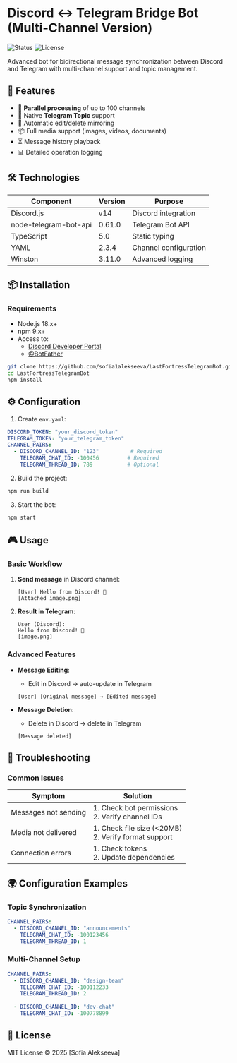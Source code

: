# Discord ↔ Telegram Bridge Bot (Multi-Channel Version)

![Status](https://img.shields.io/badge/status-production-ready-brightgreen) 
![License](https://img.shields.io/badge/license-MIT-blue)

Advanced bot for bidirectional message synchronization between Discord and Telegram with multi-channel support and topic management.

## 🌟 Features
- 🚀 **Parallel processing** of up to 100 channels
- 🧵 Native **Telegram Topic** support
- 🔄 Automatic edit/delete mirroring
- 📦 Full media support (images, videos, documents)
- ⏳ Message history playback
- 📊 Detailed operation logging

## 🛠 Technologies
| Component       | Version    | Purpose                     |
|-----------------|-----------|--------------------------------|
| Discord.js      | v14       | Discord integration          |
| node-telegram-bot-api | 0.61.0 | Telegram Bot API      |
| TypeScript      | 5.0       | Static typing         |
| YAML            | 2.3.4     | Channel configuration          |
| Winston         | 3.11.0    | Advanced logging       |

## 📦 Installation

### Requirements
- Node.js 18.x+
- npm 9.x+
- Access to:
  - [Discord Developer Portal](https://discord.com/developers/applications)
  - [@BotFather](https://t.me/BotFather)

```bash
git clone https://github.com/sofia1alekseeva/LastFortressTelegramBot.git
cd LastFortressTelegramBot
npm install
```

## ⚙️ Configuration

1. Create `env.yaml`:
```yaml
DISCORD_TOKEN: "your_discord_token"
TELEGRAM_TOKEN: "your_telegram_token"
CHANNEL_PAIRS:
  - DISCORD_CHANNEL_ID: "123"          # Required
    TELEGRAM_CHAT_ID: -100456         # Required
    TELEGRAM_THREAD_ID: 789           # Optional
```

2. Build the project:
```bash
npm run build
```

3. Start the bot:
```bash
npm start
```

## 🎮 Usage

### Basic Workflow
1. **Send message** in Discord channel:
   ```discord
   [User] Hello from Discord! 🚀
   [Attached image.png]
   ```

2. **Result in Telegram**:
   ```
   User (Discord):
   Hello from Discord! 🚀
   [image.png]
   ```

### Advanced Features
- **Message Editing**:
  - Edit in Discord → auto-update in Telegram
  ```discord
  [User] [Original message] → [Edited message]
  ```

- **Message Deletion**:
  - Delete in Discord → delete in Telegram
  ```discord
  [Message deleted]
  ```

## 🚨 Troubleshooting

### Common Issues
| Symptom                | Solution                          |
|------------------------|----------------------------------|
| Messages not sending | 1. Check bot permissions<br>2. Verify channel IDs |
| Media not delivered | 1. Check file size (<20MB)<br>2. Verify format support |
| Connection errors     | 1. Check tokens<br>2. Update dependencies |


## 🌍 Configuration Examples

### Topic Synchronization
```yaml
CHANNEL_PAIRS:
  - DISCORD_CHANNEL_ID: "announcements"
    TELEGRAM_CHAT_ID: -100123456
    TELEGRAM_THREAD_ID: 1
```

### Multi-Channel Setup
```yaml
CHANNEL_PAIRS:
  - DISCORD_CHANNEL_ID: "design-team"
    TELEGRAM_CHAT_ID: -100112233
    TELEGRAM_THREAD_ID: 2
  
  - DISCORD_CHANNEL_ID: "dev-chat"
    TELEGRAM_CHAT_ID: -100778899
```

## 📄 License
MIT License © 2025 [Sofia Alekseeva]